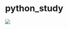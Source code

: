 # python_study
<img src="https://capsule-render.vercel.app/api?type=egg&color=random&height=300&section=header&text=zleonwa-nl-python_study&fontSize=90" />
